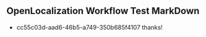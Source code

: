 ## OpenLocalization Workflow Test MarkDown
* cc55c03d-aad6-46b5-a749-350b685f4107 thanks!

<!--HONumber=Sep16_HO1-->


